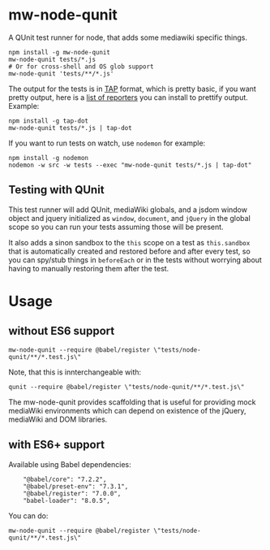 # mw-node-qunit

A QUnit test runner for node, that adds some mediawiki specific things.

```
npm install -g mw-node-qunit
mw-node-qunit tests/*.js
# Or for cross-shell and OS glob support
mw-node-qunit 'tests/**/*.js'
```

The output for the tests is in [TAP](https://testanything.org/) format, which
is pretty basic, if you want pretty output, here is a [list of
reporters](https://github.com/sindresorhus/awesome-tap#reporters) you can
install to prettify output. Example:

```
npm install -g tap-dot
mw-node-qunit tests/*.js | tap-dot
```

If you want to run tests on watch, use `nodemon` for example:

```
npm install -g nodemon
nodemon -w src -w tests --exec "mw-node-qunit tests/*.js | tap-dot"
```

## Testing with QUnit

This test runner will add QUnit, mediaWiki globals, and a jsdom window object
and jquery initialized as `window`, `document`, and `jQuery` in the global
scope so you can run your tests assuming those will be present.

It also adds a sinon sandbox to the `this` scope on a test as `this.sandbox`
that is automatically created and restored before and after every test, so you
can spy/stub things in `beforeEach` or in the tests without worrying about
having to manually restoring them after the test.

# Usage

## without ES6 support

```
mw-node-qunit --require @babel/register \"tests/node-qunit/**/*.test.js\"
```

Note, that this is innterchangeable with:
```
qunit --require @babel/register \"tests/node-qunit/**/*.test.js\"
```
The mw-node-qunit provides scaffolding that is useful for providing mock mediaWiki environments which can depend on existence of the jQuery, mediaWiki and DOM libraries.

## with ES6+ support

Available using Babel dependencies:
```
    "@babel/core": "7.2.2",
    "@babel/preset-env": "7.3.1",
    "@babel/register": "7.0.0",
    "babel-loader": "8.0.5",
```
You can do:
```
mw-node-qunit --require @babel/register \"tests/node-qunit/**/*.test.js\"
```
